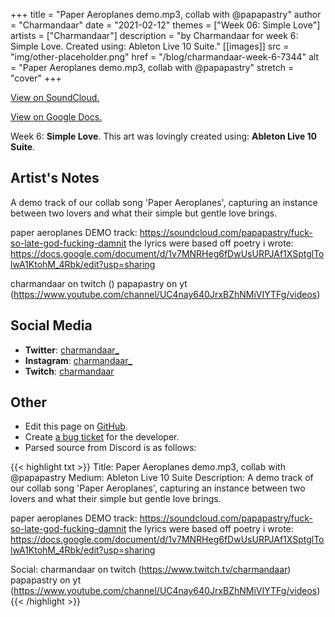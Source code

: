 +++
title =       "Paper Aeroplanes demo.mp3, collab with @papapastry"
author =      "Charmandaar"
date =        "2021-02-12"
themes =      ["Week 06: Simple Love"]
artists =     ["Charmandaar"]
description = "by Charmandaar for week 6: Simple Love. Created using: Ableton Live 10 Suite."
[[images]]
              src = "img/other-placeholder.png"
              href = "/blog/charmandaar-week-6-7344"
              alt = "Paper Aeroplanes demo.mp3, collab with @papapastry"
              stretch = "cover"
+++


[View on SoundCloud.](https://soundcloud.com/papapastry/fuck-so-late-god-fucking-damnit)

[View on Google Docs.](https://docs.google.com/document/d/1v7MNRHeg6fDwUsURPJAf1XSptglTolwA1KtohM_4Rbk/edit?usp=sharing)


Week 6: **Simple Love**. This art was lovingly created using: **Ableton Live 10 Suite**.

## Artist's Notes

A demo track of our collab song 'Paper Aeroplanes', capturing an instance between two lovers and what their simple but gentle love brings. 

paper aeroplanes DEMO track: https://soundcloud.com/papapastry/fuck-so-late-god-fucking-damnit
the lyrics were based off poetry i wrote: https://docs.google.com/document/d/1v7MNRHeg6fDwUsURPJAf1XSptglTolwA1KtohM_4Rbk/edit?usp=sharing

charmandaar on twitch ()
papapastry on yt (https://www.youtube.com/channel/UC4nay640JrxBZhNMiVIYTFg/videos)

## Social Media

- **Twitter**: <a href='https://twitter.com/charmandaar_' target='_blank'>charmandaar_</a>
- **Instagram**: <a href='https://instagram.com/charmandaar_' target='_blank'>charmandaar_</a>
- **Twitch**: <a href='https://twitch.tv/charmandaar' target='_blank'>charmandaar</a>


## Other

- Edit this page on [GitHub](https://github.com/teaminkling/web-refresh/edit/main/blog/content/blog/charmandaar-week-6-7344.md).
- Create [a bug ticket](https://github.com/teaminkling/web-refresh/issues/new?assignees=&labels=bug&template=problem-report.md&title=) for the developer.
- Parsed source from Discord is as follows:

{{< highlight txt >}}
Title: Paper Aeroplanes demo.mp3, collab with @papapastry 
Medium: Ableton Live 10 Suite
Description: A demo track of our collab song 'Paper Aeroplanes', capturing an instance between two lovers and what their simple but gentle love brings. 

paper aeroplanes DEMO track: https://soundcloud.com/papapastry/fuck-so-late-god-fucking-damnit
the lyrics were based off poetry i wrote: https://docs.google.com/document/d/1v7MNRHeg6fDwUsURPJAf1XSptglTolwA1KtohM_4Rbk/edit?usp=sharing

Social: 
charmandaar on twitch (https://www.twitch.tv/charmandaar)
papapastry on yt (https://www.youtube.com/channel/UC4nay640JrxBZhNMiVIYTFg/videos)
{{< /highlight >}}